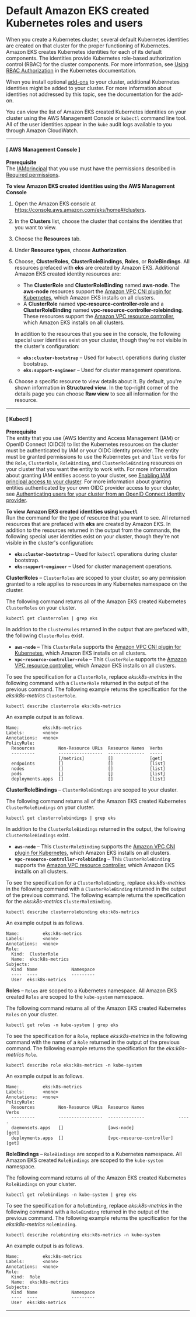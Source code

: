 # Default Amazon EKS created Kubernetes roles and users<a name="default-roles-users"></a>

When you create a Kubernetes cluster, several default Kubernetes identities are created on that cluster for the proper functioning of Kubernetes\. Amazon EKS creates Kubernetes identities for each of its default components\. The identities provide Kubernetes role\-based authorization control \(RBAC\) for the cluster components\. For more information, see [Using RBAC Authorization](https://kubernetes.io/docs/reference/access-authn-authz/rbac/) in the Kubernetes documentation\. 

When you install optional [add\-ons](eks-add-ons.md) to your cluster, additional Kubernetes identities might be added to your cluster\. For more information about identities not addressed by this topic, see the documentation for the add\-on\.

You can view the list of Amazon EKS created Kubernetes identities on your cluster using the AWS Management Console or `kubectl` command line tool\. All of the user identities appear in the `kube` audit logs available to you through Amazon CloudWatch\.

------
#### [ AWS Management Console ]

**Prerequisite**  
The [IAMprincipal](https://docs.aws.amazon.com/IAM/latest/UserGuide/id_roles_terms-and-concepts.html) that you use must have the permissions described in [Required permissions](view-kubernetes-resources.md#view-kubernetes-resources-permissions)\.

**To view Amazon EKS created identities using the AWS Management Console**

1. Open the Amazon EKS console at [https://console\.aws\.amazon\.com/eks/home\#/clusters](https://console.aws.amazon.com/eks/home#/clusters)\.

1. In the **Clusters** list, choose the cluster that contains the identities that you want to view\.

1. Choose the **Resources** tab\.

1. Under **Resource types**, choose **Authorization**\.

1. Choose, **ClusterRoles**, **ClusterRoleBindings**, **Roles**, or **RoleBindings**\. All resources prefaced with **eks** are created by Amazon EKS\. Additional Amazon EKS created identity resources are:
   + The **ClusterRole** and **ClusterRoleBinding** named **aws\-node**\. The **aws\-node** resources support the [Amazon VPC CNI plugin for Kubernetes](managing-vpc-cni.md), which Amazon EKS installs on all clusters\. 
   + A **ClusterRole** named **vpc\-resource\-controller\-role** and a **ClusterRoleBinding** named **vpc\-resource\-controller\-rolebinding**\. These resources support the [Amazon VPC resource controller](https://github.com/aws/amazon-vpc-resource-controller-k8s), which Amazon EKS installs on all clusters\. 

   In addition to the resources that you see in the console, the following special user identities exist on your cluster, though they're not visible in the cluster's configuration:
   + **`eks:cluster-bootstrap`** – Used for `kubectl` operations during cluster bootstrap\.
   + **`eks:support-engineer`** – Used for cluster management operations\.

1. Choose a specific resource to view details about it\. By default, you're shown information in **Structured view**\. In the top\-right corner of the details page you can choose **Raw view** to see all information for the resource\.

------
#### [ Kubectl ]

**Prerequisite**  
The entity that you use \(AWS Identity and Access Management \(IAM\) or OpenID Connect \(OIDC\)\) to list the Kubernetes resources on the cluster must be authenticated by IAM or your OIDC identity provider\. The entity must be granted permissions to use the Kubernetes `get` and `list` verbs for the `Role`, `ClusterRole`, `RoleBinding`, and `ClusterRoleBinding` resources on your cluster that you want the entity to work with\. For more information about granting IAM entities access to your cluster, see [Enabling IAM principal access to your cluster](add-user-role.md)\. For more information about granting entities authenticated by your own OIDC provider access to your cluster, see [Authenticating users for your cluster from an OpenID Connect identity provider](authenticate-oidc-identity-provider.md)\.

**To view Amazon EKS created identities using `kubectl`**  
Run the command for the type of resource that you want to see\. All returned resources that are prefaced with **eks** are created by Amazon EKS\. In addition to the resources returned in the output from the commands, the following special user identities exist on your cluster, though they're not visible in the cluster's configuration:
+ **`eks:cluster-bootstrap`** – Used for `kubectl` operations during cluster bootstrap\.
+ **`eks:support-engineer`** – Used for cluster management operations\.

**ClusterRoles** – `ClusterRoles` are scoped to your cluster, so any permission granted to a role applies to resources in any Kubernetes namespace on the cluster\.

The following command returns all of the Amazon EKS created Kubernetes `ClusterRoles` on your cluster\.

```
kubectl get clusterroles | grep eks
```

In addition to the `ClusterRoles` returned in the output that are prefaced with, the following `ClusterRoles` exist\.
+ **`aws-node`** – This `ClusterRole` supports the [Amazon VPC CNI plugin for Kubernetes](managing-vpc-cni.md), which Amazon EKS installs on all clusters\.
+ **`vpc-resource-controller-role`** – This `ClusterRole` supports the [Amazon VPC resource controller](https://github.com/aws/amazon-vpc-resource-controller-k8s), which Amazon EKS installs on all clusters\. 

To see the specification for a `ClusterRole`, replace *eks:k8s\-metrics* in the following command with a `ClusterRole` returned in the output of the previous command\. The following example returns the specification for the *eks:k8s\-metrics* `ClusterRole`\.

```
kubectl describe clusterrole eks:k8s-metrics
```

An example output is as follows\.

```
Name:         eks:k8s-metrics
Labels:       <none>
Annotations:  <none>
PolicyRule:
  Resources         Non-Resource URLs  Resource Names  Verbs
  ---------         -----------------  --------------  -----
                    [/metrics]         []              [get]
  endpoints         []                 []              [list]
  nodes             []                 []              [list]
  pods              []                 []              [list]
  deployments.apps  []                 []              [list]
```

**ClusterRoleBindings** – `ClusterRoleBindings` are scoped to your cluster\. 

The following command returns all of the Amazon EKS created Kubernetes `ClusterRoleBindings` on your cluster\.

```
kubectl get clusterrolebindings | grep eks
```

In addition to the `ClusterRoleBindings` returned in the output, the following `ClusterRoleBindings` exist\.
+ **`aws-node`** – This `ClusterRoleBinding` supports the [Amazon VPC CNI plugin for Kubernetes](managing-vpc-cni.md), which Amazon EKS installs on all clusters\. 
+ **`vpc-resource-controller-rolebinding`** – This `ClusterRoleBinding` supports the [Amazon VPC resource controller](https://github.com/aws/amazon-vpc-resource-controller-k8s), which Amazon EKS installs on all clusters\. 

To see the specification for a `ClusterRoleBinding`, replace *eks:k8s\-metrics* in the following command with a `ClusterRoleBinding` returned in the output of the previous command\. The following example returns the specification for the *eks:k8s\-metrics* `ClusterRoleBinding`\.

```
kubectl describe clusterrolebinding eks:k8s-metrics
```

An example output is as follows\.

```
Name:         eks:k8s-metrics
Labels:       <none>
Annotations:  <none>
Role:
  Kind:  ClusterRole
  Name:  eks:k8s-metrics
Subjects:
  Kind  Name             Namespace
  ----  ----             ---------
  User  eks:k8s-metrics
```

**Roles** – `Roles` are scoped to a Kubernetes namespace\. All Amazon EKS created `Roles` are scoped to the `kube-system` namespace\.

The following command returns all of the Amazon EKS created Kubernetes `Roles` on your cluster\.

```
kubectl get roles -n kube-system | grep eks
```

To see the specification for a `Role`, replace *eks:k8s\-metrics* in the following command with the name of a `Role` returned in the output of the previous command\. The following example returns the specification for the *eks:k8s\-metrics* `Role`\.

```
kubectl describe role eks:k8s-metrics -n kube-system
```

An example output is as follows\.

```
Name:         eks:k8s-metrics
Labels:       <none>
Annotations:  <none>
PolicyRule:
  Resources         Non-Resource URLs  Resource Names             Verbs
  ---------         -----------------  --------------             -----
  daemonsets.apps   []                 [aws-node]                 [get]
  deployments.apps  []                 [vpc-resource-controller]  [get]
```

**RoleBindings** – `RoleBindings` are scoped to a Kubernetes namespace\. All Amazon EKS created `RoleBindings` are scoped to the `kube-system` namespace\.

The following command returns all of the Amazon EKS created Kubernetes `RoleBindings` on your cluster\.

```
kubectl get rolebindings -n kube-system | grep eks
```

To see the specification for a `RoleBinding`, replace *eks:k8s\-metrics* in the following command with a `RoleBinding` returned in the output of the previous command\. The following example returns the specification for the *eks:k8s\-metrics* `RoleBinding`\.

```
kubectl describe rolebinding eks:k8s-metrics -n kube-system
```

An example output is as follows\.

```
Name:         eks:k8s-metrics
Labels:       <none>
Annotations:  <none>
Role:
  Kind:  Role
  Name:  eks:k8s-metrics
Subjects:
  Kind  Name             Namespace
  ----  ----             ---------
  User  eks:k8s-metrics
```

------